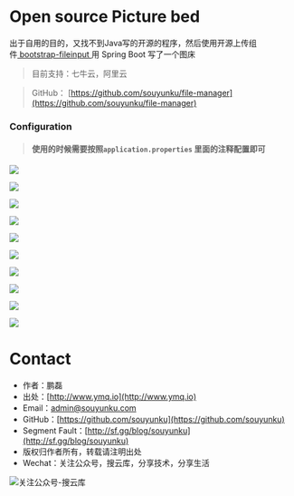 # Open source Picture bed

出于自用的目的，又找不到Java写的开源的程序，然后使用开源上传组件[ bootstrap-fileinput ](https://github.com/kartik-v/bootstrap-fileinput/)用 Spring Boot 写了一个图床

> 目前支持：七牛云，阿里云


> GitHub： [https://github.com/souyunku/file-manager](https://github.com/souyunku/file-manager)


### Configuration

> #### 使用的时候需要按照`application.properties` 里面的注释配置即可

![](https://raw.githubusercontent.com/souyunku/file-manager/master/doc/index-0.png)


![](https://raw.githubusercontent.com/souyunku/file-manager/master/doc/index-1.png)


![](https://raw.githubusercontent.com/souyunku/file-manager/master/doc/index-2.png)


![](https://raw.githubusercontent.com/souyunku/file-manager/master/doc/index-3.png)


![](https://raw.githubusercontent.com/souyunku/file-manager/master/doc/index-4.png)


![](https://raw.githubusercontent.com/souyunku/file-manager/master/doc/index-5.png)


![](https://raw.githubusercontent.com/souyunku/file-manager/master/doc/index-6.png)


![](https://raw.githubusercontent.com/souyunku/file-manager/master/doc/index-7.png)


![](https://raw.githubusercontent.com/souyunku/file-manager/master/doc/index-8.png)


![](https://raw.githubusercontent.com/souyunku/file-manager/master/doc/index-9.png)

# Contact

 - 作者：鹏磊  
 - 出处：[http://www.ymq.io](http://www.ymq.io)  
 - Email：[admin@souyunku.com](admin@souyunku.com)  
 - GitHub：[https://github.com/souyunku](https://github.com/souyunku)  
 - Segment Fault：[http://sf.gg/blog/souyunku](http://sf.gg/blog/souyunku)  
 - 版权归作者所有，转载请注明出处
 - Wechat：关注公众号，搜云库，分享技术，分享生活
 
![关注公众号-搜云库](http://www.ymq.io/images/souyunku.png "搜云库")



